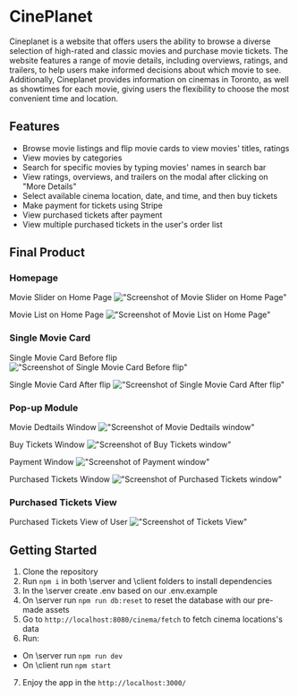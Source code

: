# CinePlanet
Cineplanet is a website that offers users the ability to browse a diverse selection of high-rated and classic movies and purchase movie tickets. The website features a range of movie details, including overviews, ratings, and trailers, to help users make informed decisions about which movie to see. Additionally, Cineplanet provides information on cinemas in Toronto, as well as showtimes for each movie, giving users the flexibility to choose the most convenient time and location.
 
## Features
- Browse movie listings and flip movie cards to view movies' titles, ratings
- View movies by categories
- Search for specific movies by typing movies' names in search bar
- View ratings, overviews, and trailers on the modal after clicking on "More Details"
- Select available cinema location, date, and time, and then buy tickets
- Make payment for tickets using Stripe
- View purchased tickets after payment
- View multiple purchased tickets in the user's order list

## Final Product
### Homepage
Movie Slider on Home Page
!["Screenshot of Movie Slider on Home Page"](https://github.com/ChunyuBai/cineplanet/blob/main/docs/cineplanet_movie_sliders.PNG)

Movie List on Home Page
!["Screenshot of Movie List on Home Page"](https://github.com/ChunyuBai/cineplanet/blob/main/docs/cineplanet_movie_list.PNG)

### Single Movie Card
Single Movie Card Before flip
!["Screenshot of Single Movie Card Before flip"](https://github.com/ChunyuBai/cineplanet/blob/main/docs/cineplanet_movie_card_before_flip.PNG)

Single Movie Card After flip
!["Screenshot of Single Movie Card After flip"](https://github.com/ChunyuBai/cineplanet/blob/main/docs/cineplanet_movie_card_after_flip.PNG)

### Pop-up Module
Movie Dedtails Window
!["Screenshot of Movie Dedtails window"](https://github.com/ChunyuBai/cineplanet/blob/main/docs/cineplanet_movie_details_window.PNG)

Buy Tickets Window
!["Screenshot of Buy Tickets window"](https://github.com/ChunyuBai/cineplanet/blob/main/docs/cineplanet_buy_tickets.PNG)

Payment Window
!["Screenshot of Payment window"](https://github.com/ChunyuBai/cineplanet/blob/main/docs/cineplanet_payment.PNG)

Purchased Tickets Window
!["Screenshot of Purchased Tickets window"](https://github.com/ChunyuBai/cineplanet/blob/main/docs/cineplanet_purchased_tickets.PNG)

### Purchased Tickets View
Purchased Tickets View of User
!["Screenshot of Tickets View"](https://github.com/ChunyuBai/cineplanet/blob/main/docs/cineplanet_user's_tickets_view.PNG)

## Getting Started
1. Clone the repository
2. Run `npm i` in both \server and \client folders to install dependencies
3. In the \server create .env based on our .env.example
4. On \server run `npm run db:reset` to reset the database with our pre-made assets
5. Go to `http://localhost:8080/cinema/fetch` to fetch cinema locations's data
6. Run:
- On \server run `npm run dev`
- On \client run `npm start`
7. Enjoy the app in the `http://localhost:3000/`
